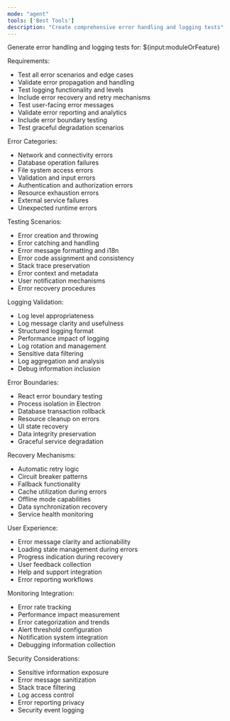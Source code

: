 ```yaml
---
mode: "agent"
tools: ['Best Tools']
description: "Create comprehensive error handling and logging tests"
---
```


Generate error handling and logging tests for: ${input:moduleOrFeature}

Requirements:

- Test all error scenarios and edge cases
- Validate error propagation and handling
- Test logging functionality and levels
- Include error recovery and retry mechanisms
- Test user-facing error messages
- Validate error reporting and analytics
- Include error boundary testing
- Test graceful degradation scenarios

Error Categories:

- Network and connectivity errors
- Database operation failures
- File system access errors
- Validation and input errors
- Authentication and authorization errors
- Resource exhaustion errors
- External service failures
- Unexpected runtime errors

Testing Scenarios:

- Error creation and throwing
- Error catching and handling
- Error message formatting and i18n
- Error code assignment and consistency
- Stack trace preservation
- Error context and metadata
- User notification mechanisms
- Error recovery procedures

Logging Validation:

- Log level appropriateness
- Log message clarity and usefulness
- Structured logging format
- Performance impact of logging
- Log rotation and management
- Sensitive data filtering
- Log aggregation and analysis
- Debug information inclusion

Error Boundaries:

- React error boundary testing
- Process isolation in Electron
- Database transaction rollback
- Resource cleanup on errors
- UI state recovery
- Data integrity preservation
- Graceful service degradation

Recovery Mechanisms:

- Automatic retry logic
- Circuit breaker patterns
- Fallback functionality
- Cache utilization during errors
- Offline mode capabilities
- Data synchronization recovery
- Service health monitoring

User Experience:

- Error message clarity and actionability
- Loading state management during errors
- Progress indication during recovery
- User feedback collection
- Help and support integration
- Error reporting workflows

Monitoring Integration:

- Error rate tracking
- Performance impact measurement
- Error categorization and trends
- Alert threshold configuration
- Notification system integration
- Debugging information collection

Security Considerations:

- Sensitive information exposure
- Error message sanitization
- Stack trace filtering
- Log access control
- Error reporting privacy
- Security event logging
